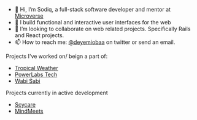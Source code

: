 - 👋 Hi, I’m Sodiq, a full-stack software developer and mentor at [Microverse](https://www.microverse.org/?grsf=agshns)
- 👀 I build functional and interactive user interfaces for the web
- 💞️ I’m looking to collaborate on web related projects. Specifically Rails and React projects.
- 📫 How to reach me: [@deyemiobaa](https://twitter.com/deyemiobaa) on twitter or send an email.

Projects I've worked on/ beign a part of:

<!-- - [Turn App Events](https://www.turnapp.events/) -->
- [Tropical Weather](https://tropicalweather.app)
- [PowerLabs Tech](http://powerlabstech.com/)
- [Wabi Sabi](http://wabi-sabi.vercel.app/)

Projects currently in active development

- [Scycare](https://scycare.vercel.app/)
- [MindMeets](https://mindmeet.social/users/sign_up)
<!---
deyemiobaa/deyemiobaa is a ✨ special ✨ repository because its `README.md` (this file) appears on your GitHub profile.
You can click the Preview link to take a look at your changes.
https://www.microverse.org/?grsf=agshns
--->

